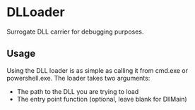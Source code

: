 # DLLoader
Surrogate DLL carrier for debugging purposes.

## Usage
Using the DLL loader is as simple as calling it from cmd.exe or powershell.exe. 
The loader takes two arguments:
* The path to the DLL you are trying to load
* The entry point function (optional, leave blank for DllMain)


